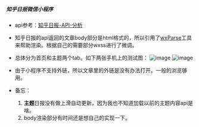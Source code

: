 
##### 知乎日报微信小程序

- api参考：[知乎日报-API-分析](https://github.com/izzyleung/ZhihuDailyPurify/wiki/%E7%9F%A5%E4%B9%8E%E6%97%A5%E6%8A%A5-API-%E5%88%86%E6%9E%90)


- 知乎日报的api返回的文章body部分是html格式的，所以引用了[wxParse](https://github.com/icindy/wxParse)工具来帮助渲染。根据自己的需要部分wxss进行了微调。




- 总体分为首页和主题两个tab。如下两张手机上的测试图：
![image](https://github.com/yiliashaw/wxapp-zhihudaily/raw/master/images/home.jpg)
![image](https://github.com/yiliashaw/wxapp-zhihudaily/raw/master/images/theme.jpg)

- 由于小程序不支持外链，所以文章里的外链是没有办法打开。一般的浏览够用。

- 备忘：
  1. **主题**日报没有做上滑自动更新，因为我也不知道加载以前的主题内容api是啥。
  2. body渲染部分有时间还是想自己的实现一下。
